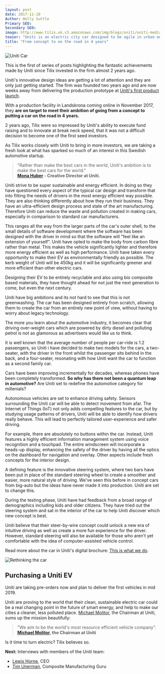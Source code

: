 ```yaml
---
layout: post
date: 2017-11-10
Author: Holly Suttle  
Primary SEO:  
Secondary SEO:
image: http://www.tilix.uk.s3.amazonaws.com/img/blogs/uniti/uniti-media-markt.jpg
teaser: "Uniti is an electric city car designed to be agile in urban environments, with a unique and contemporary approach to safety, sustainability and user experience."
title: "From concept to on the road in 4 years"
---
```

![Uniti Car](http://www.tilix.uk.s3.amazonaws.com/img/blogs/uniti/uniti-media-markt.jpg)

This is the first of series of posts highlighting the fantastic achievements made by Uniti since Tilix invested in the firm almost 2 years ago.

Uniti's innovative design ideas are getting a lot of attention and they are only just getting started. The firm was founded two years ago and are now weeks away from delivering the production prototype at [Uniti's first product launch][5].

With a production facility in Landskrona coming online in November 2017, they **are on target to meet their ambition of going from a concept to putting a car on the road in 4 years.**

2 years ago, Tilix were so impressed by Uniti's ability to execute fund raising and to innovate at break neck speed, that it was not a difficult decision to become one of the first seed investors.

As Tilix works closely with Uniti to bring in more investors, we are taking a fresh look at what has sparked so much of an interest in this Swedish automotive startup.

> "Rather than make the best cars in the world, Uniti's ambition is to make the best cars for the world."  
**[Mona Huber][8] - Creative Director at Uniti.**

Uniti strive to be super sustainable and energy efficient. In doing so they have questioned every aspect of the typical car design and transform that into fitting the needs of drivers in the most energy efficient way possible. They are also thinking differently about how they run their business. They have an ultra-efficient design process and state of the art manufacturing. Therefore Uniti can reduce the waste and pollution created in making cars, especially in comparison to standard car manufacturers.

This ranges all the way from the larger parts of the car's outer shell, to the small details of software development where the software has been designed with the driver in mind so that the software will "feel like an extension of yourself". Uniti have opted to make the body from carbon fibre rather than metal. This makes the vehicle significantly lighter and therefore more energy efficient as well as high performance. Uniti have taken every opportunity to make their EV as environmentally friendly as possible. The kerb weight of Uniti will be 450kg and it will be significantly greener and more efficient than other electric cars.

Designing their EV to be entirely recyclable and also using bio composite based materials, they have thought ahead for not just the next generation to come, but even the next century.

Uniti have big ambitions and its not hard to see that this is not greenwashing. The car has been designed entirely from scratch, allowing them to create the car from an entirely new point of view, without having to worry about legacy technology.

The more you learn about the automotive industry, it becomes clear that driving over-weight cars which are powered by dirty diesel and polluting petrol is not as glamorous as advertisers would like us to think.

It is well known that the average number of people per car-ride is 1.2 passengers, so Uniti i have decided to make two models for the cars, a two-seater, with the driver in the front whilst the passenger sits behind in the back, and a four-seater, resonating with how Uniti want the car to function as a second family car.

Cars have been improving incrementally for decades, whereas phones have been completely transformed. **So why has there not been a quantum leap in automotive?** Are Uniti set to redefine the automotive category for millenials?

Autonomous vehicles are set to enhance driving safety. Sensors surrounding the Uniti car will be able to detect movement from afar. The Internet of Things (IoT) not only adds compelling features to the car, but by studying usage patterns of drivers, Uniti will be able to identify how drivers really behave. This will lead to perfectly tailored user-experience and safer driving.

For example, there are absolutely no buttons within the car. Instead, Uniti features a highly efficient information management system using voice recognition and a touchpad. The entire windscreen will incorporate a heads-up display, enhancing the safety of the driver by having all the optics on the dashboard for navigation and overlay. Other aspects include fresh concepts for the interior design.

A defining feature is the innovative steering system, where two bars have been put in place of the standard steering wheel to create a smoother and easier, more natural style of driving. We've seen this before in concept cars from big-auto but the ideas have never made it into production. Uniti are set to change this.

During the testing phase, Uniti have had feedback from a broad range of demographics including kids and older citizens. They have tried out the steering system and sat in the interior of the car to help Uniti discover which new concept is best.

Uniti believe that their steer-by-wire concept could unlock a new era of intuitive driving as well as create a more fun experience for the driver. However, standard steering will also be available for those who aren't yet comfortable with the idea of computer-assisted vehicle control.

Read more about the car in Uniti's digital brochure: [This is what we do][4].

![Rethinking the car](http://www.tilix.uk.s3.amazonaws.com/img/blogs/uniti/rethink-grid.svg)

## Purchasing a Uniti EV
Uniti are taking pre-orders now and plan to deliver the first vehicles in mid 2019.

Uniti are proving to the world that their clean, sustainable electric car could be a real changing point in the future of smart energy, and help to make our cities a cleaner, less polluted place. [Michael Molitor][9], the Chairman at Uniti, sums up the mission beautifully:

> "We aim to be the world's most resource efficient vehicle company".  
**[Michael Molitor][9], the Chairman at Uniti**

Is it time to turn electric? Tilix believes so.

**Next:** Interviews with members of the Uniti team:

- [Lewis Horne][10], CEO
- [Tim Unerman][11], Composite Manufacturing Guru

[1]: http://www.ptferroviaria.es/docs/Documentos/White_paper_Brochure.pdf
[2]: http://www.who.int/mediacentre/factsheets/fs313/en/
[3]: https://www.uniti.earth/invest/
[4]: https://issuu.com/teamuniti/docs/uniti_sweden_-_this_is_what_we_do_2
[5]: https://www.uniti.earth/u17/
[7]: https://en.wikipedia.org/wiki/Greenwashing
[8]: https://www.linkedin.com/in/monahuber/
[9]: https://www.linkedin.com/in/michael-molitor-63757143/
[10]: https://www.linkedin.com/in/lewisjhorne/
[11]: https://www.linkedin.com/in/tim-unerman-91ab883a/
